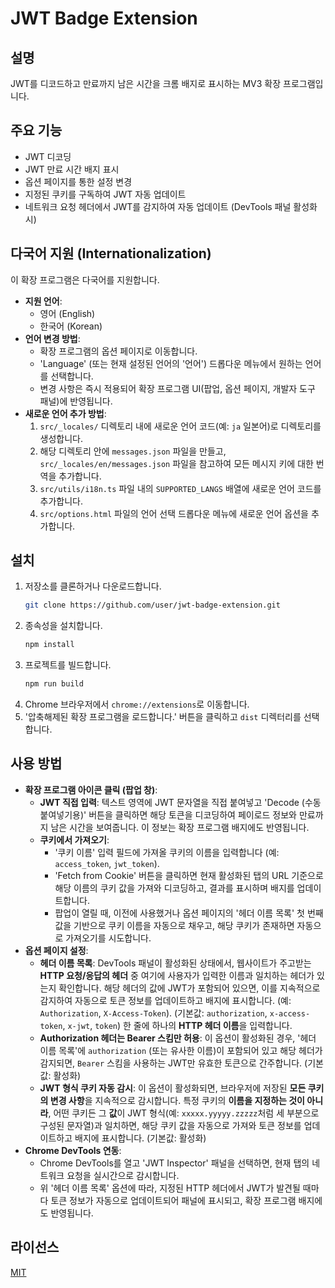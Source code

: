 # JWT Badge Extension

## 설명

JWT를 디코드하고 만료까지 남은 시간을 크롬 배지로 표시하는 MV3 확장 프로그램입니다.

## 주요 기능

- JWT 디코딩
- JWT 만료 시간 배지 표시
- 옵션 페이지를 통한 설정 변경
- 지정된 쿠키를 구독하여 JWT 자동 업데이트
- 네트워크 요청 헤더에서 JWT를 감지하여 자동 업데이트 (DevTools 패널 활성화 시)

## 다국어 지원 (Internationalization)

이 확장 프로그램은 다국어를 지원합니다.

- **지원 언어**:
    - 영어 (English)
    - 한국어 (Korean)
- **언어 변경 방법**:
    - 확장 프로그램의 옵션 페이지로 이동합니다.
    - 'Language' (또는 현재 설정된 언어의 '언어') 드롭다운 메뉴에서 원하는 언어를 선택합니다.
    - 변경 사항은 즉시 적용되어 확장 프로그램 UI(팝업, 옵션 페이지, 개발자 도구 패널)에 반영됩니다.
- **새로운 언어 추가 방법**:
    1. `src/_locales/` 디렉토리 내에 새로운 언어 코드(예: `ja` 일본어)로 디렉토리를 생성합니다.
    2. 해당 디렉토리 안에 `messages.json` 파일을 만들고, `src/_locales/en/messages.json` 파일을 참고하여 모든 메시지 키에 대한 번역을 추가합니다.
    3. `src/utils/i18n.ts` 파일 내의 `SUPPORTED_LANGS` 배열에 새로운 언어 코드를 추가합니다.
    4. `src/options.html` 파일의 언어 선택 드롭다운 메뉴에 새로운 언어 옵션을 추가합니다.

## 설치

1. 저장소를 클론하거나 다운로드합니다.
   ```bash
   git clone https://github.com/user/jwt-badge-extension.git
   ```
2. 종속성을 설치합니다.
   ```bash
   npm install
   ```
3. 프로젝트를 빌드합니다.
   ```bash
   npm run build
   ```
4. Chrome 브라우저에서 `chrome://extensions`로 이동합니다.
5. '압축해제된 확장 프로그램을 로드합니다.' 버튼을 클릭하고 `dist` 디렉터리를 선택합니다.

## 사용 방법

- **확장 프로그램 아이콘 클릭 (팝업 창)**:
    - **JWT 직접 입력**: 텍스트 영역에 JWT 문자열을 직접 붙여넣고 'Decode (수동 붙여넣기용)' 버튼을 클릭하면 해당 토큰을 디코딩하여 페이로드 정보와 만료까지 남은 시간을 보여줍니다. 이 정보는 확장 프로그램 배지에도 반영됩니다.
    - **쿠키에서 가져오기**:
        - '쿠키 이름' 입력 필드에 가져올 쿠키의 이름을 입력합니다 (예: `access_token`, `jwt_token`).
        - 'Fetch from Cookie' 버튼을 클릭하면 현재 활성화된 탭의 URL 기준으로 해당 이름의 쿠키 값을 가져와 디코딩하고, 결과를 표시하며 배지를 업데이트합니다.
        - 팝업이 열릴 때, 이전에 사용했거나 옵션 페이지의 '헤더 이름 목록' 첫 번째 값을 기반으로 쿠키 이름을 자동으로 채우고, 해당 쿠키가 존재하면 자동으로 가져오기를 시도합니다.
- **옵션 페이지 설정**:
    - **헤더 이름 목록**: DevTools 패널이 활성화된 상태에서, 웹사이트가 주고받는 **HTTP 요청/응답의 헤더** 중 여기에 사용자가 입력한 이름과 일치하는 헤더가 있는지 확인합니다. 해당 헤더의 값에 JWT가 포함되어 있으면, 이를 지속적으로 감지하여 자동으로 토큰 정보를 업데이트하고 배지에 표시합니다. (예: `Authorization`, `X-Access-Token`). (기본값: `authorization`, `x-access-token`, `x-jwt`, `token`) 한 줄에 하나의 **HTTP 헤더 이름**을 입력합니다.
    - **Authorization 헤더는 Bearer 스킴만 허용**: 이 옵션이 활성화된 경우, '헤더 이름 목록'에 `authorization` (또는 유사한 이름)이 포함되어 있고 해당 헤더가 감지되면, `Bearer` 스킴을 사용하는 JWT만 유효한 토큰으로 간주합니다. (기본값: 활성화)
    - **JWT 형식 쿠키 자동 감시**: 이 옵션이 활성화되면, 브라우저에 저장된 **모든 쿠키의 변경 사항**을 지속적으로 감시합니다. 특정 쿠키의 **이름을 지정하는 것이 아니라**, 어떤 쿠키든 그 **값**이 JWT 형식(예: `xxxxx.yyyyy.zzzzz`처럼 세 부분으로 구성된 문자열)과 일치하면, 해당 쿠키 값을 자동으로 가져와 토큰 정보를 업데이트하고 배지에 표시합니다. (기본값: 활성화)
- **Chrome DevTools 연동**:
    - Chrome DevTools를 열고 'JWT Inspector' 패널을 선택하면, 현재 탭의 네트워크 요청을 실시간으로 감시합니다.
    - 위 '헤더 이름 목록' 옵션에 따라, 지정된 HTTP 헤더에서 JWT가 발견될 때마다 토큰 정보가 자동으로 업데이트되어 패널에 표시되고, 확장 프로그램 배지에도 반영됩니다.

## 라이선스

[MIT](LICENSE)
